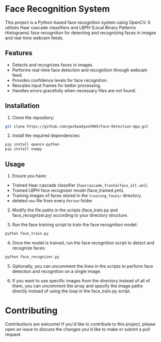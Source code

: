 # Face Recognition System

This project is a Python-based face recognition system using OpenCV. It utilizes Haar cascade classifiers and LBPH (Local Binary Patterns Histograms) face recognition for detecting and recognizing faces in images and real-time webcam feeds.

## Features

- Detects and recognizes faces in images.
- Performs real-time face detection and recognition through webcam feed.
- Provides confidence levels for face recognition.
- Rescales input frames for better processing.
- Handles errors gracefully when necessary files are not found.

## Installation

1. Clone the repository:

```bash
git clone https://github.com/gaikwadyash905/Face-Detection-App.git
```

2. Install the required dependencies:
```bash
pip install opencv-python
pip install numpy
```
## Usage
1. Ensure you have:

  * Trained Haar cascade classifier (```haarcascade_frontalface_alt.xml```).
  * Trained LBPH face recognizer model (face_trained.yml).
  * Training images of faces stored in the ```training_faces/``` directory.
  * deleted ```new``` file from every ```Person``` folder

2. Modify the file paths in the scripts (face_train.py and face_recognizer.py) according to your directory structure.

3. Run the face training script to train the face recognition model:

```bash 
python face_train.py
```
4. Once the model is trained, run the face recognition script to detect and recognize faces:
```bash
python face_recognizer.py
```

5. Optionally, you can uncomment the lines in the scripts to perform face detection and recognition on a single image.

6. If you want to use specific images from the directory instead of all of them, you can uncomment the array and specify the image paths directly instead of using the loop in the face_train.py script.

# Contributing
Contributions are welcome! If you'd like to contribute to this project, please open an issue to discuss the changes you'd like to make or submit a pull request.
